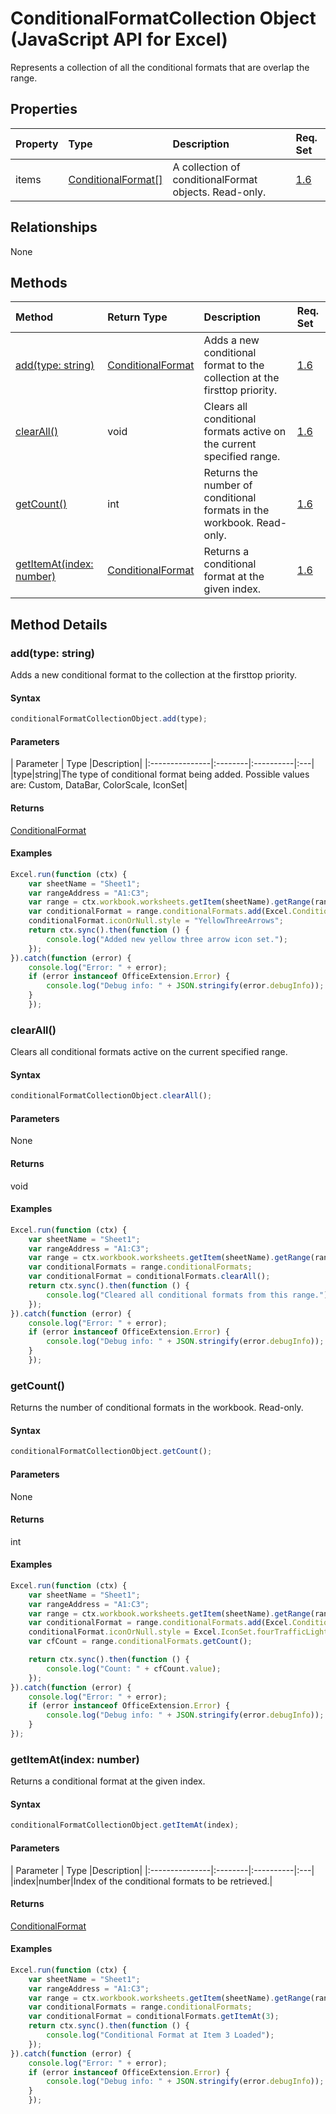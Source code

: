 # ConditionalFormatCollection Object (JavaScript API for Excel)

Represents a collection of all the conditional formats that are overlap the range.

## Properties

| Property	   | Type	|Description| Req. Set|
|:---------------|:--------|:----------|:----|
|items|[ConditionalFormat[]](conditionalformat.md)|A collection of conditionalFormat objects. Read-only.|[1.6](../requirement-sets/excel-api-requirement-sets.md)|

## Relationships
None


## Methods

| Method		   | Return Type	|Description| Req. Set|
|:---------------|:--------|:----------|:----|
|[add(type: string)](#addtype-string)|[ConditionalFormat](conditionalformat.md)|Adds a new conditional format to the collection at the firsttop priority.|[1.6](../requirement-sets/excel-api-requirement-sets.md)|
|[clearAll()](#clearall)|void|Clears all conditional formats active on the current specified range.|[1.6](../requirement-sets/excel-api-requirement-sets.md)|
|[getCount()](#getcount)|int|Returns the number of conditional formats in the workbook. Read-only.|[1.6](../requirement-sets/excel-api-requirement-sets.md)|
|[getItemAt(index: number)](#getitematindex-number)|[ConditionalFormat](conditionalformat.md)|Returns a conditional format at the given index.|[1.6](../requirement-sets/excel-api-requirement-sets.md)|

## Method Details


### add(type: string)
Adds a new conditional format to the collection at the firsttop priority.

#### Syntax
```js
conditionalFormatCollectionObject.add(type);
```

#### Parameters
| Parameter	   | Type	|Description|
|:---------------|:--------|:----------|:---|
|type|string|The type of conditional format being added.  Possible values are: Custom, DataBar, ColorScale, IconSet|

#### Returns
[ConditionalFormat](conditionalformat.md)

#### Examples
```js
Excel.run(function (ctx) {
    var sheetName = "Sheet1";
    var rangeAddress = "A1:C3";
    var range = ctx.workbook.worksheets.getItem(sheetName).getRange(rangeAddress);
    var conditionalFormat = range.conditionalFormats.add(Excel.ConditionalFormatType.iconSet);
    conditionalFormat.iconOrNull.style = "YellowThreeArrows";
    return ctx.sync().then(function () {
        console.log("Added new yellow three arrow icon set.");
    });
}).catch(function (error) {
    console.log("Error: " + error);
    if (error instanceof OfficeExtension.Error) {
        console.log("Debug info: " + JSON.stringify(error.debugInfo));
    }
    });
```


### clearAll()
Clears all conditional formats active on the current specified range.

#### Syntax
```js
conditionalFormatCollectionObject.clearAll();
```

#### Parameters
None

#### Returns
void

#### Examples
```js
Excel.run(function (ctx) {
    var sheetName = "Sheet1";
    var rangeAddress = "A1:C3";
    var range = ctx.workbook.worksheets.getItem(sheetName).getRange(rangeAddress);
    var conditionalFormats = range.conditionalFormats;
    var conditionalFormat = conditionalFormats.clearAll();
    return ctx.sync().then(function () {
        console.log("Cleared all conditional formats from this range.");
    });
}).catch(function (error) {
    console.log("Error: " + error);
    if (error instanceof OfficeExtension.Error) {
        console.log("Debug info: " + JSON.stringify(error.debugInfo));
    }
    });
```


### getCount()
Returns the number of conditional formats in the workbook. Read-only.

#### Syntax
```js
conditionalFormatCollectionObject.getCount();
```

#### Parameters
None

#### Returns
int

#### Examples
```js
Excel.run(function (ctx) {
    var sheetName = "Sheet1";
    var rangeAddress = "A1:C3";
    var range = ctx.workbook.worksheets.getItem(sheetName).getRange(rangeAddress);
    var conditionalFormat = range.conditionalFormats.add(Excel.ConditionalFormatType.iconSet);
    conditionalFormat.iconOrNull.style = Excel.IconSet.fourTrafficLights;
    var cfCount = range.conditionalFormats.getCount(); 

    return ctx.sync().then(function () {
        console.log("Count: " + cfCount.value);
    });
}).catch(function (error) {
    console.log("Error: " + error);
    if (error instanceof OfficeExtension.Error) {
        console.log("Debug info: " + JSON.stringify(error.debugInfo));
    }
});
```
### getItemAt(index: number)
Returns a conditional format at the given index.

#### Syntax
```js
conditionalFormatCollectionObject.getItemAt(index);
```

#### Parameters
| Parameter	   | Type	|Description|
|:---------------|:--------|:----------|:---|
|index|number|Index of the conditional formats to be retrieved.|

#### Returns
[ConditionalFormat](conditionalformat.md)

#### Examples
```js
Excel.run(function (ctx) {
    var sheetName = "Sheet1";
    var rangeAddress = "A1:C3";
    var range = ctx.workbook.worksheets.getItem(sheetName).getRange(rangeAddress);
    var conditionalFormats = range.conditionalFormats;
    var conditionalFormat = conditionalFormats.getItemAt(3);
    return ctx.sync().then(function () {
        console.log("Conditional Format at Item 3 Loaded");
    });
}).catch(function (error) {
    console.log("Error: " + error);
    if (error instanceof OfficeExtension.Error) {
        console.log("Debug info: " + JSON.stringify(error.debugInfo));
    }
    });
```

